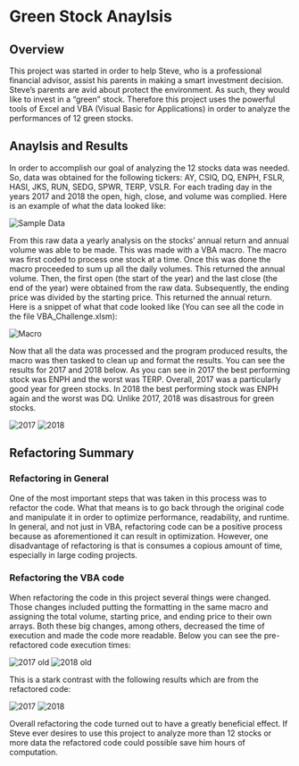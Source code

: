 # Green Stock Anaylsis

## Overview
This project was started in order to help Steve, who is a professional financial advisor, assist his parents in making a smart investment decision. Steve’s parents are avid about protect the environment. As such, they would like to invest in a “green” stock. Therefore this project uses the powerful tools of Excel and VBA (Visual Basic for Applications) in order to analyze the performances of 12 green stocks.

## Anaylsis and Results
In order to accomplish our goal of analyzing the 12 stocks data was needed. So, data was obtained for the following tickers: AY, CSIQ, DQ, ENPH, FSLR, HASI, JKS, RUN, SEDG, SPWR, TERP, VSLR. For each trading day in the years 2017 and 2018 the open, high, close, and volume was complied. Here is an example of what the data looked like:

![Sample Data](https://user-images.githubusercontent.com/71234992/94104841-dbcd5e80-fdec-11ea-83d1-671ee034845a.PNG)

From this raw data a yearly analysis on the stocks’ annual return and annual volume was able to be made. This was made with a VBA macro. The macro was first coded to process one stock at a time. Once this was done the macro proceeded to sum up all the daily volumes. This returned the annual volume. Then, the first open (the start of the year) and the last close (the end of the year) were obtained from the raw data. Subsequently, the ending price was divided by the starting price. This returned the annual return. Here is a snippet of what that code looked like (You can see all the code in the file VBA_Challenge.xlsm):

![Macro](https://user-images.githubusercontent.com/71234992/94105899-25b74400-fdef-11ea-89ad-c4d9f6488e78.PNG)

Now that all the data was processed and the program produced results, the macro was then tasked to clean up and format the results. You can see the results for 2017 and 2018 below. As you can see in 2017 the best performing stock was ENPH and the worst was TERP. Overall, 2017 was a particularly good year for green stocks. In 2018 the best performing stock was ENPH again and the worst was DQ. Unlike 2017, 2018 was disastrous for green stocks.

![2017](https://user-images.githubusercontent.com/71234992/94107455-5ba9f780-fdf2-11ea-9b6f-2d8ac2f945c5.PNG) ![2018](https://user-images.githubusercontent.com/71234992/94107456-5ba9f780-fdf2-11ea-81a5-fc8e2b9799bb.PNG)

## Refactoring Summary
### Refactoring in General
One of the most important steps that was taken in this process was to refactor the code. What that means is to go back through the original code and manipulate it in order to optimize performance, readability, and runtime. In general, and not just in VBA, refactoring code can be a positive process because as aforementioned it can result in optimization. However, one disadvantage of refactoring is that is consumes a copious amount of time, especially in large coding projects.

### Refactoring the VBA code
When refactoring the code in this project several things were changed. Those changes included putting the formatting in the same macro and assigning the total volume, starting price, and ending price to their own arrays. Both these big changes, among others, decreased the time of execution and made the code more readable. Below you can see the pre-refactored code execution times:

![2017 old](https://user-images.githubusercontent.com/71234992/94109121-631ed000-fdf5-11ea-95ef-42e663686075.PNG) ![2018 old](https://user-images.githubusercontent.com/71234992/94109123-63b76680-fdf5-11ea-969a-6cf9822bfe92.PNG)

This is a stark contrast with the following results which are from the refactored code:

![2017](https://user-images.githubusercontent.com/71234992/94109120-62863980-fdf5-11ea-91fc-4c1d4d929022.PNG) ![2018](https://user-images.githubusercontent.com/71234992/94109122-63b76680-fdf5-11ea-9a30-4d0d3f6cea04.PNG)

Overall refactoring the code turned out to have a greatly beneficial effect. If Steve ever desires to use this project to analyze more than 12 stocks or more data the refactored code could possible save him hours of computation.
